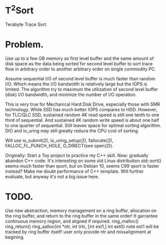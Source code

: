 T<sup>2</sup>Sort
=============

Terabyte Trace Sort.

Problem.
=========
Use up to a few GB memory as first level buffer and the same amount of disk space as the 
data being sorted for second level buffer
to sort trace flow in arbitrary order to another arbitrary order on single commodity PC.

Assume sequential I/O of second level buffer is much faster than random I/O.
Which means the I/O bandwidth is relatively large but the IOPS is limited.
The algorithm try to maximum the utilization of second level buffer (disk) I/O bandwidth,
and minimize the number of I/O operation.

This is very true for Mechanical Hard Disk Drive, especially those with SMR technology. 
While SSD has much better IOPS compares to HDD.
However, for TLC/QLC SSD, sustained random 4K read speed is still one tenth to one third of sequential.
And sustained 4K random write speed is about one half to one quarter of sequential.
Still leaves space for optimal sorting algorithm.
DIO and io_uring may still greatly reduce the CPU cost of sorting.

Will use io_submit(2), io_uring_setup(2), fallocate(2), FALLOC_FL_PUNCH_HOLE, O_DIRECT(see open(2)).

Originally: Start a Toy project to practice my C++ skill.
Now: gradually abandon C++ code.
It's interesting on some old Linux distribution std::sort() seems much faster than qsort,
but on Debian 10, seems C99 qsort is faster instead? Make me doubt performance of C++ template.
Will further evaluate, but anyway it's not a big issue here.

TODO.
=========
Use new abstraction, memory management on a ring buffer, allocation on the ring buffer, 
and return to the ring buffer in the same order!
It garrantee continuous memory region, and aligned if required.
ring_malloc()
ring_return()
ring_aalloc(int *ntr, int trln, [int ext1,] int ext0)
note ext1 will be tracked by ring buffer itself! user only provide ntr and missalignment at begining.

